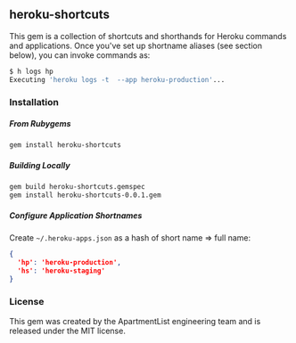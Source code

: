 ## heroku-shortcuts

This gem is a collection of shortcuts and shorthands for Heroku commands and
applications. Once you've set up shortname aliases (see section below), you
can invoke commands as:

```bash
$ h logs hp
Executing 'heroku logs -t  --app heroku-production'...
```

### Installation
##### From Rubygems
```bash
gem install heroku-shortcuts
```

##### Building Locally
```bash
gem build heroku-shortcuts.gemspec
gem install heroku-shortcuts-0.0.1.gem
```

##### Configure Application Shortnames
Create `~/.heroku-apps.json` as a hash of short name => full name:
```json
{
  'hp': 'heroku-production',
  'hs': 'heroku-staging'
}
```

### License
This gem was created by the ApartmentList engineering team and is released under
the MIT license.
